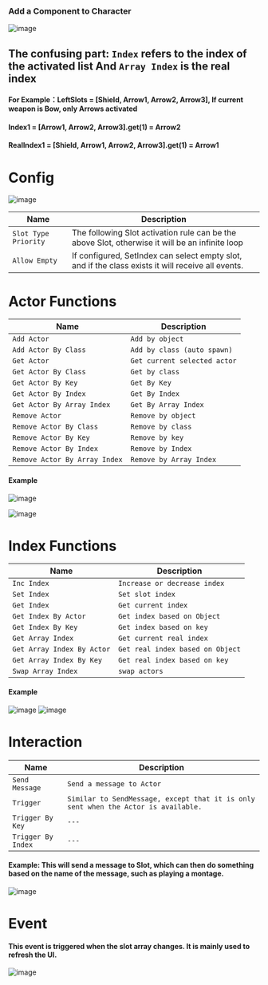 ### Add a Component to Character
![image](https://github.com/user-attachments/assets/beebe54e-1383-4da8-8bd8-389cc8dcc35c)

## The confusing part: `Index` refers to the index of the activated list And `Array Index` is the real index
#### For Example：LeftSlots = [Shield, Arrow1, Arrow2, Arrow3], If current weapon is Bow, only Arrows activated
#### Index1 = [Arrow1, Arrow2, Arrow3].get(1) = Arrow2
#### RealIndex1 = [Shield, Arrow1, Arrow2, Arrow3].get(1) = Arrow1

# Config
![image](https://github.com/user-attachments/assets/4ef3b0bf-7dcf-4661-ad7a-40fa60903782)

| Name| Description |
| ----------- | ----------- |
| `Slot Type Priority` |  The following Slot activation rule can be the above Slot, otherwise it will be an infinite loop
| `Allow Empty` |  If configured, SetIndex can select empty slot, and if the class exists it will receive all events.

# Actor Functions

| Name| Description |
| ----------- | ----------- |
| `Add Actor` |  `Add by object` 
| `Add Actor By Class` |  `Add by class (auto spawn)` 
| `Get Actor` |  `Get current selected actor` 
| `Get Actor By Class` |  `Get by class` 
| `Get Actor By Key` |  `Get By Key` 
| `Get Actor By Index` |  `Get By Index` 
| `Get Actor By Array Index` |  `Get By Array Index` 
| `Remove Actor` |  `Remove by object` 
| `Remove Actor By Class` | `Remove by class` 
| `Remove Actor By Key` | `Remove by key`  
| `Remove Actor By Index` | `Remove by Index`  
| `Remove Actor By Array Index` | `Remove by Array Index`  


#### Example
![image](https://github.com/user-attachments/assets/488c7e34-1cea-40ee-866b-1e4d1a42ca2a)

![image](https://github.com/user-attachments/assets/51df2ddb-6e56-4c15-87d1-dd2fa7cc1417)


# Index Functions 
| Name| Description |
| ----------- | ----------- |
| `Inc Index` |  `Increase or decrease index` 
| `Set Index` |  `Set slot index` 
| `Get Index` |  `Get current index` 
| `Get Index By Actor` |  `Get index based on Object` 
| `Get Index By Key` |  `Get index based on key` 
| `Get Array Index` |  `Get current real index` 
| `Get Array Index By Actor` |  `Get real index based on Object` 
| `Get Array Index By Key` | `Get real index based on key`  
| `Swap Array Index` | `swap actors`  

#### Example
![image](https://github.com/user-attachments/assets/34a38c6a-5855-4192-9807-385660fa2b8a)
![image](https://github.com/user-attachments/assets/5f1895ee-c281-4c82-8240-6f6e12b00ff8)


# Interaction 
| Name| Description |
| ----------- | ----------- |
| `Send Message` |  `Send a message to Actor` 
| `Trigger` |  `Similar to SendMessage, except that it is only sent when the Actor is available.` 
| `Trigger By Key` |  `---` 
| `Trigger By Index` |  `---` 


#### Example: This will send a message to Slot, which can then do something based on the name of the message, such as playing a montage.
![image](https://github.com/user-attachments/assets/eba5ba1e-7ee6-45d3-916e-5e69520db7ce)



# Event

#### This event is triggered when the slot array changes. It is mainly used to refresh the UI.
![image](https://github.com/user-attachments/assets/0a8e4b68-0cfa-4243-a75f-289ce81e1c17)

